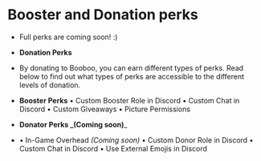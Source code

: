# Booster and Donation perks

* Full perks are coming soon! :)

* **Donation Perks**&#x20;
* By donating to Booboo, you can earn different types of perks. Read below to find out what types of perks are accessible to the different levels of donation.&#x20;
* **Booster Perks** • Custom Booster Role in Discord • Custom Chat in Discord • Custom Giveaways • Picture Permissions
* &#x20;**Donator Perks **_**(Coming soon)**_
* &#x20;• In-Game Overhead _(Coming soon)_ • Custom Donor Role in Discord • Custom Chat in Discord • Use External Emojis in Discord
